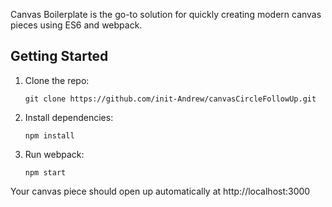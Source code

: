 Canvas Boilerplate is the go-to solution for quickly creating modern canvas pieces using ES6 and webpack.

## Getting Started

1.  Clone the repo:

        git clone https://github.com/init-Andrew/canvasCircleFollowUp.git

2.  Install dependencies:

        npm install

3.  Run webpack:

        npm start

Your canvas piece should open up automatically at http://localhost:3000
